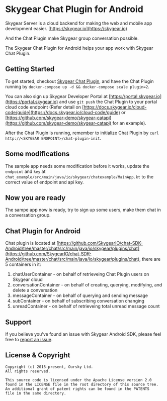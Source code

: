 # Skygear Chat Plugin for Android

Skygear Server is a cloud backend for making the web and mobile app development easier. [https://skygear.io](https://skygear.io)

And the Chat Plugin make Skygear group conversation possible.

The Skygear Chat Plugin for Android helps your app work with Skygear Chat Plugin.

## Getting Started

To get started, checkout [Skygear Chat Plugin](https://github.com/SkygearIO/chat), and have the Chat Plugin running by `docker-compose up -d && docker-compose scale plugin=2`.

You can also sign up Skygear Developer Portal at [https://portal.skygear.io](https://portal.skygear.io) and use `git push` the Chat Plugin to your portal cloud code endpoint (Refer detail on [https://docs.skygear.io/cloud-code/guide](https://docs.skygear.io/cloud-code/guide) or [https://github.com/skygear-demo/skygear-catapi](https://github.com/skygear-demo/skygear-catapi) for an example).

After the Chat Plugin is running, remember to initialize Chat Plugin by `curl http://<SKYGEAR ENDPOINT>/chat-plugin-init`.

## Some modifications

The sample app needs some modification before it works, update the `endpoint` and `key` at `chat_example/src/main/java/io/skygear/chatexample/MainApp.kt` to the correct value of endpoint and api key.

## Now you are ready

The sampe app now is ready, try to sign up some users, make them chat in a conversation group.

## Chat Plugin for Android

Chat plugin is located at [https://github.com/SkygearIO/chat-SDK-Android/tree/master/chat/src/main/java/io/skygear/plugins/chat](https://github.com/SkygearIO/chat-SDK-Android/tree/master/chat/src/main/java/io/skygear/plugins/chat), there are 5 containers in it:

1. chatUserContainer - on behalf of retrieveing Chat Plugin users on Skygear cloud
2. conversationContainer - on behalf of creating, querying, modifying, and delete a conversation
3. messageContainer - on behalf of querying and sending message
4. subContainer - on behalf of subscribing conversation changing
5. unreadContainer - on behalf of retrieveing total unread message count

## Support

If you believe you've found an issue with Skygear Android SDK, please feel free
to [report an issue](https://github.com/SkygearIO/chat-SDK-Android/issues).

## License & Copyright

```
Copyright (c) 2015-present, Oursky Ltd.
All rights reserved.

This source code is licensed under the Apache License version 2.0
found in the LICENSE file in the root directory of this source tree.
An additional grant of patent rights can be found in the PATENTS
file in the same directory.

```
